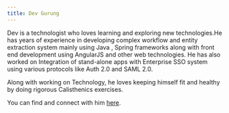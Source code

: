 ```yaml
---
title: Dev Gurung
---
```


Dev is a technologist who loves learning and exploring new technologies.He has years of experience in developing complex workflow and entity extraction system mainly using Java , Spring frameworks along with front end development using AngularJS and other web technologies. He has also worked on Integration of stand-alone apps with Enterprise SSO system using various protocols like Auth 2.0 and SAML 2.0.

Along with working on Technology, he loves keeping himself fit and healthy by doing rigorous Calisthenics exercises.

You can find and connect with him [here](https://www.linkedin.com/in/dev-gurung-b1908120/).
